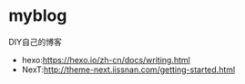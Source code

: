 # myblog
DIY自己的博客
*    hexo:https://hexo.io/zh-cn/docs/writing.html
*    NexT:http://theme-next.iissnan.com/getting-started.html
